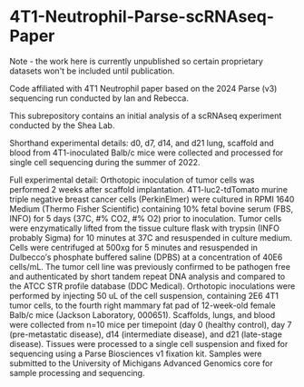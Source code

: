 # 4T1-Neutrophil-Parse-scRNAseq-Paper

Note - the work here is currently unpublished so certain proprietary datasets won't be included until publication. 

Code affiliated with 4T1 Neutrophil paper based on the 2024 Parse (v3) sequencing run conducted by Ian and Rebecca.

This subrepository contains an initial analysis of a scRNAseq experiment conducted by the Shea Lab.

Shorthand experimental details: d0, d7, d14, and d21 lung, scaffold and blood from 4T1-inoculated Balb/c mice were collected and processed for single cell sequencing during the summer of 2022.

Full experimental detail: Orthotopic inoculation of tumor cells was performed 2 weeks after scaffold implantation. 4T1-luc2-tdTomato murine triple negative breast cancer cells (PerkinElmer) were cultured in RPMI 1640 Medium (Thermo Fisher Scientific) containing 10% fetal bovine serum (FBS, INFO) for 5 days (37C, #% CO2, #% O2) prior to inoculation. Tumor cells were enzymatically lifted from the tissue culture flask with trypsin (INFO probably Sigma) for 10 minutes at 37C and resuspended in culture medium. Cells were centrifuged at 500xg for 5 minutes and resuspended in Dulbecco′s phosphate buffered saline (DPBS) at a concentration of 40E6 cells/mL. The tumor cell line was previously confirmed to be pathogen free and authenticated by short tandem repeat DNA analysis and compared to the ATCC STR profile database (DDC Medical). Orthotopic inoculations were performed by injecting 50 uL of the cell suspension, containing 2E6 4T1 tumor cells, to the fourth right mammary fat pad of 12-week-old female Balb/c mice (Jackson Laboratory, 000651). Scaffolds, lungs, and blood were collected from n=10 mice per timepoint (day 0 (healthy control), day 7 (pre-metastatic disease), d14 (intermediate disease), and d21 (late-stage disease). Tissues were processed to a single cell suspension and fixed for sequencing using a Parse Biosciences v1 fixation kit. Samples were submitted to the University of Michigans Advanced Genomics core for sample processing and sequencing.
